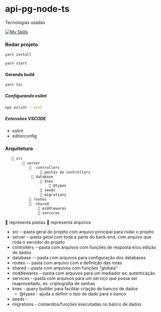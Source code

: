 # api-pg-node-ts

Tecnologias usadas

[![My Skills](https://skillicons.dev/icons?i=nodejs,typescript,express,postgres,sqlite&perline=5)](https://skillicons.dev)

### Rodar projeto 

```bash
yarn install
```

```bash
yarn start
```

#### Gerando build

```bash
yarn tsc
```

##### Configurando eslint

```bash
npx eslint --init
```

##### Extensões VSCODE

- eslint
- editorconfig

### Arquitetura

```bash
   📁 src
        📁 server
           📁  controllers
                📁 pastas de controllers
            📁 database
                📁 knex
                    📁 @types
                📁 seeds
                📁 migrations
           📁 routes
           📁  shared
               📁 middlewares
               📁 services
```

📁 representa pastas
📓 representa arquivos

- src --pasta geral do projeto com arquivo principal para rodar o projeto
- server --pasta geral com toda a parte do back-end, com arquivo que roda o servidor do projeto
- controllers --pasta com arquivos com funções de resposta e/ou edição de dados
- database -- pasta com arquivos para configuração dos databases
- routes -- pasta com arquivo com a definição das rotas
- shared --pasta com arquivos com funções “globais”
- middlewares --pasta com arquivos para um mediador ex: autenticação
- services --pasta com arquivos para um serviço que possa ser reaproveitado, ex: criptografia de senhas
- knex - query builder para facilitar criação de bancos de dados
  - @types - ajuda a definir o tipo de dado para o banco
- seeds -
- migrations - comandos/funções executadas no banco de dados
